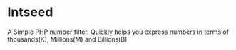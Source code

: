 # Intseed
A Simple PHP number filter. Quickly helps you express numbers in terms of thousands(K), Millions(M) and Billions(B)
